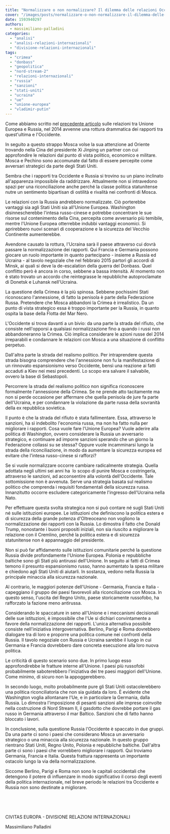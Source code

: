 ```yaml
---
title: "Normalizzare o non normalizzare? Il dilemma delle relazioni Occidente-Russia"
cover: "/images/posts/normalizzare-o-non-normalizzare-il-dilemma-delle-relazioni-occidente-russia.jpg"
date: 1593940297
authors:
  - massimiliano-palladini
categories: 
  - "analisi"
  - "analisi-relazioni-internazionali"
  - "divisione-relazioni-internazionali"
tags: 
  - "crimea"
  - "donbass"
  - "geopolitica"
  - "nord-stream-2"
  - "relazioni-internazionali"
  - "russia"
  - "sanzioni"
  - "stati-uniti"
  - "ucraina"
  - "ue"
  - "unione-europea"
  - "vladimir-putin"
---
```


Come abbiamo scritto nel [precedente articolo](https://civitaseuropadoteu.wordpress.com/2020/04/27/problemi-di-vicinato-le-relazioni-ue-russia/) sulle relazioni tra Unione Europea e Russia, nel 2014 avvenne una rottura drammatica dei rapporti tra quest'ultima e l'Occidente.

In seguito a questo strappo Mosca volse la sua attenzione ad Oriente trovando nella Cina del presidente Xi Jinping un partner con cui approfondire le relazioni dal punto di vista politico, economico e militare. Mosca e Pechino sono accomunate dal fatto di essere percepite come avversari strategici da parte degli Stati Uniti.

Sembra che i rapporti tra Occidente e Russia si trovino su un piano inclinato all'apparenza impossibile da raddrizzare. Attualmente non si intravedono spazi per una riconciliazione anche perché la classe politica statunitense nutre un sentimento bipartisan di ostilità e rivalità nei confronti di Mosca.

Le relazioni con la Russia andrebbero normalizzate. Ciò porterebbe vantaggi sia agli Stati Uniti sia all'Unione Europea. Washington disinnescherebbe l'intesa russo-cinese e potrebbe concentrare le sue risorse sul contenimento della Cina, percepita come avversario più temibile, mentre l'Unione Europea otterrebbe indubbi vantaggi economici. Si aprirebbero nuovi scenari di cooperazione e la sicurezza del Vecchio Continente aumenterebbe.

Avendone causato la rottura, l'Ucraina sarà il paese attraverso cui dovrà passare la normalizzazione dei rapporti. Qui Francia e Germania possono giocare un ruolo importante in quanto partecipano - insieme a Russia ed Ucraina - al tavolo negoziale che nel febbraio 2015 partorì gli accordi di Minsk, ai quali si deve la de-escalation della guerra del Donbass. Quel conflitto però è ancora in corso, sebbene a bassa intensità. Al momento non è stato trovato un accordo che reintegrasse le repubbliche autoproclamate di Donetsk e Luhansk nell'Ucraina.

La questione della Crimea è la più spinosa. Sebbene pochissimi Stati riconoscano l'annessione, di fatto la penisola è parte della Federazione Russa. Pretendere che Mosca abbandoni la Crimea è irrealistico. Da un punto di vista strategico essa è troppo importante per la Russia, in quanto ospita la base della Flotta del Mar Nero.

L'Occidente si trova davanti a un bivio: da una parte la strada del rifiuto, che consiste nell'opporsi a qualsiasi normalizzazione fino a quando i russi non abbandoneranno la Crimea. Ciò implica considerare le azioni russe del 2014 irreparabili e condannare le relazioni con Mosca a una situazione di conflitto perpetuo.

Dall'altra parte la strada del realismo politico. Per intraprendere questa strada bisogna comprendere che l'annessione non fu la manifestazione di un rinnovato espansionismo verso Occidente, bensì una reazione ai fatti accaduti a Kiev nei mesi precedenti. Lo scopo era salvare il salvabile, ovvero la base di Sebastopoli.

Percorrere la strada del realismo politico non significa riconoscere formalmente l'annessione della Crimea. Se ne prende atto tacitamente ma non si perde occasione per affermare che quella penisola de jure fa parte dell'Ucraina, e per condannare la violazione da parte russa della sovranità della ex repubblica sovietica.

Il punto è che la strada del rifiuto è stata fallimentare. Essa, attraverso le sanzioni, ha sì indebolito l'economia russa, ma non ha fatto nulla per migliorare i rapporti. Cosa vuole fare l'Unione Europea? Vuole aderire alla politica di Washington, ovvero considerare la Russia un avversario strategico, e continuare ad imporre sanzioni sperando che un giorno la Federazione collassi su se stessa? Oppure vuole incamminarsi lungo la strada della riconciliazione, in modo da aumentare la sicurezza europea ed evitare che l'intesa russo-cinese si rafforzi?

Se si vuole normalizzare occorre cambiare radicalmente strategia. Quella adottata negli ultimi sei anni ha  lo scopo di punire Mosca e costringerla, attraverso le sanzioni, ad acconsentire alla volontà dell'Occidente. Tale sottomissione non è avvenuta. Serve una strategia basata sul realismo politico che comprenda i requisiti fondamentali della sicurezza russa. Innanzitutto occorre escludere categoricamente l'ingresso dell'Ucraina nella Nato.

Per effettuare questa svolta strategica non si può contare né sugli Stati Uniti né sulle istituzioni europee. Le istituzioni che definiscono la politica estera e di sicurezza della grande potenza d'Oltreoceano non vogliono la normalizzazione dei rapporti con la Russia. Lo dimostra il fatto che Donald Trump, nonostante i buoni propositi iniziali, non sia riuscito a migliorare la relazione con il Cremlino, perché la politica estera e di sicurezza statunitense non è appannaggio del presidente.

Non si può far affidamento sulle istituzioni comunitarie perché la questione Russia divide profondamente l'Unione Europea. Polonia e repubbliche baltiche sono gli Stati più antirussi dell'Unione. In seguito ai fatti di Crimea temono il presunto espansionismo russo, hanno aumentato la spesa militare e chiedono agli Stati Uniti di aiutarli. In sostanza, vedono nella Russia la principale minaccia alla sicurezza nazionale.

Al contrario, le maggiori potenze dell'Unione - Germania, Francia e Italia - capeggiano il gruppo dei paesi favorevoli alla riconciliazione con Mosca. In questo senso, l'uscita del Regno Unito, paese storicamente russofobo, ha rafforzato la fazione meno antirussa.

Considerando le spaccature in seno all'Unione e i meccanismi decisionali delle sue istituzioni, è impossibile che l'Ue si dichiari convintamente a favore della normalizzazione dei rapporti. L'unica alternativa possibile consiste nell'iniziativa intergovernativa. Berlino, Parigi e Roma dovrebbero dialogare tra di loro e proporre una politica comune nei confronti della Russia. Il tavolo negoziale con Russia e Ucraina sarebbe il luogo in cui Germania e Francia dovrebbero dare concreta esecuzione alla loro nuova politica.

Le criticità di questo scenario sono due. In primo luogo esso approfondirebbe le fratture interne all'Unione. I paesi più russofobi probabilmente saboterebbero l'iniziativa dei tre paesi maggiori dell'Unione. Come minimo, di sicuro non la appoggerebbero.

In secondo luogo, molto probabilmente pure gli Stati Uniti ostacolerebbero una politica riconciliatoria che non sia guidata da loro. È evidente che Washington voglia allontanare l'Ue, e in particolare la Germania, dalla Russia. Lo dimostra l'imposizione di pesanti sanzioni alle imprese coinvolte nella costruzione di Nord Stream II, il gasdotto che dovrebbe portare il gas russo in Germania attraverso il mar Baltico. Sanzioni che di fatto hanno bloccato i lavori.

In conclusione, sulla questione Russia l'Occidente è spaccato in due gruppi. Da una parte ci sono i paesi che considerano Mosca un avversario strategico o una minaccia alla sicurezza nazionale. In questo gruppo rientrano Stati Uniti, Regno Unito, Polonia e repubbliche baltiche. Dall'altra parte ci sono i paesi che vorrebbero migliorare i rapporti. Qui troviamo Germania, Francia e Italia. Questa frattura rappresenta un importante ostacolo lungo la via della normalizzazione.

Siccome Berlino, Parigi e Roma non sono le capitali occidentali che detengono il potere di influenzare in modo significativo il corso degli eventi della politica internazionale, nel breve periodo le relazioni tra Occidente e Russia non sono destinate a migliorare.

 

 

CIVITAS EUROPA - DIVISIONE RELAZIONI INTERNAZIONALI

Massimiliano Palladini
